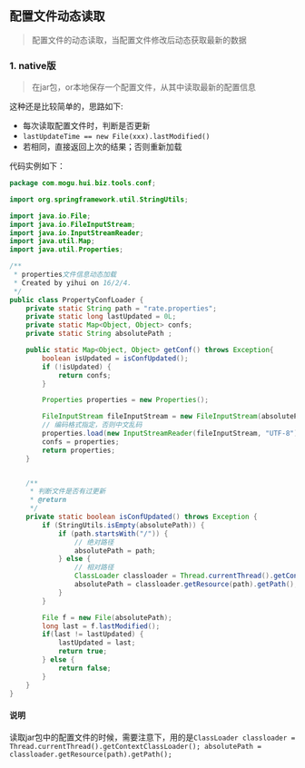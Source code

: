 ## 配置文件动态读取

> 配置文件的动态读取，当配置文件修改后动态获取最新的数据
> 

### 1. native版
> 在jar包，or本地保存一个配置文件，从其中读取最新的配置信息
> 

这种还是比较简单的，思路如下:

- 每次读取配置文件时，判断是否更新
- `lastUpdateTime == new File(xxx).lastModified()`
- 若相同，直接返回上次的结果；否则重新加载

代码实例如下：

```java
package com.mogu.hui.biz.tools.conf;

import org.springframework.util.StringUtils;

import java.io.File;
import java.io.FileInputStream;
import java.io.InputStreamReader;
import java.util.Map;
import java.util.Properties;

/**
 * properties文件信息动态加载
 * Created by yihui on 16/2/4.
 */
public class PropertyConfLoader {
    private static String path = "rate.properties";
    private static long lastUpdated = 0L;
    private static Map<Object, Object> confs;
    private static String absolutePath ;

    public static Map<Object, Object> getConf() throws Exception{
        boolean isUpdated = isConfUpdated();
        if (!isUpdated) {
            return confs;
        }

        Properties properties = new Properties();

        FileInputStream fileInputStream = new FileInputStream(absolutePath);
        // 编码格式指定，否则中文乱码
        properties.load(new InputStreamReader(fileInputStream, "UTF-8"));
        confs = properties;
        return properties;
    }


    /**
     * 判断文件是否有过更新
     * @return
     */
    private static boolean isConfUpdated() throws Exception {
        if (StringUtils.isEmpty(absolutePath)) {
            if (path.startsWith("/")) {
                // 绝对路径
                absolutePath = path;
            } else {
                // 相对路径
                ClassLoader classloader = Thread.currentThread().getContextClassLoader();
                absolutePath = classloader.getResource(path).getPath();
            }
        }

        File f = new File(absolutePath);
        long last = f.lastModified();
        if(last != lastUpdated) {
            lastUpdated = last;
            return true;
        } else {
            return false;
        }
    }
}
```

#### 说明

读取jar包中的配置文件的时候，需要注意下，用的是`ClassLoader classloader = Thread.currentThread().getContextClassLoader();
                absolutePath = classloader.getResource(path).getPath();`

